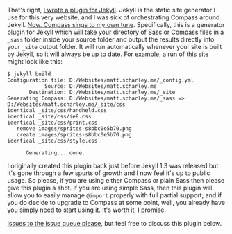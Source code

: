 That's right, [I wrote a plugin for Jekyll][jekyll-compass]. Jekyll is the static site generator I use for this very
website, and I was sick of orchestrating Compass around Jekyll. [Now, Compass sings to my own tune][readme].
Specifically, this is a generator plugin for Jekyll which will take your directory of Sass or Compass files in a `_sass`
folder inside your source folder and output the results directly into your `_site` output folder. It will run
automatically whenever your site is built by Jekyll, so it will always be up to date. For example, a run of this site
might look like this:

``` console
$ jekyll build
Configuration file: D:/Websites/matt.scharley.me/_config.yml
            Source: D:/Websites/matt.scharley.me
       Destination: D:/Websites/matt.scharley.me/_site
Generating Compass: D:/Websites/matt.scharley.me/_sass => D:/Websites/matt.scharley.me/_site/css
identical _site/css/handheld.css
identical _site/css/ie8.css
identical _site/css/print.css
   remove images/sprites-s8bbc0e5b70.png
   create images/sprites-s8bbc0e5b70.png
identical _site/css/style.css

      Generating... done.
```

I originally created this plugin back just before Jekyll 1.3 was released but it's gone through a few spurts of growth
and I now feel it's up to public usage. So please, if you are using either Compass or plain Sass then please give this
plugin a shot. If you are using simple Sass, then this plugin will allow you to easily manage `@import` properly with
full partial support; and if you do decide to upgrade to Compass at some point, well, you already have you simply need
to start using it. It's worth it, I promise.

[Issues to the issue queue please][gh-issues], but feel free to discuss this plugin below.

  [jekyll-compass]: https://github.com/mscharley/jekyll-compass
  [readme]: https://github.com/mscharley/jekyll-compass/blob/master/README.md
  [gh-issues]: https://github.com/mscharley/jekyll-compass/issues
